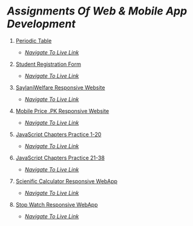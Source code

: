 # *Assignments Of Web & Mobile App Development*
1) [Periodic Table](https://github.com/Daniyalzakir321/Web-MobileApp-Development/tree/master/Assignment%20-1) 

   *  *[Navigate To Live Link](https://the-periodic-table-assignment1.web.app/)*
    
2) [Student Registration Form](https://github.com/Daniyalzakir321/Web-MobileApp-Development/tree/master/Assignment%20-2) 
   *  *[Navigate To Live Link](https://student-reg-form-assignment-2.web.app/)*
    
3) [SaylaniWelfare Responsive Website](https://github.com/Daniyalzakir321/Web-MobileApp-Development/tree/master/Assignment%20-3) 
   *  *[Navigate To Live Link](https://saylani-website-assignment-3.web.app/)*
   
4) [Mobile Price .PK Responsive Website](https://github.com/Daniyalzakir321/Web-MobileApp-Development/tree/master/Assignment%20-4) 
   *  *[Navigate To Live Link](https://mobilepricepk-web-assignment-4.web.app)*

5) [JavaScript Chapters Practice 1-20](https://github.com/Daniyalzakir321/Web-MobileApp-Development/tree/master/Assignment%20-5) 
   *  *[Navigate To Live Link]()*
   
6) [JavaScript Chapters Practice 21-38](https://github.com/Daniyalzakir321/Web-MobileApp-Development/tree/master/Assignment%20-6) 
   *  *[Navigate To Live Link]()*

7) [Scienific Calculator Responsive WebApp](https://github.com/Daniyalzakir321/Web-MobileApp-Development/tree/master/Assignment%20-7) 
   *  *[Navigate To Live Link](https://scientific-calculator-assign-7.web.app/)*

8) [Stop Watch Responsive WebApp](https://github.com/Daniyalzakir321/Web-MobileApp-Development/tree/master/Assignment%20-8) 
   *  *[Navigate To Live Link](https://stop-watch-assignment-8.web.app/)*


